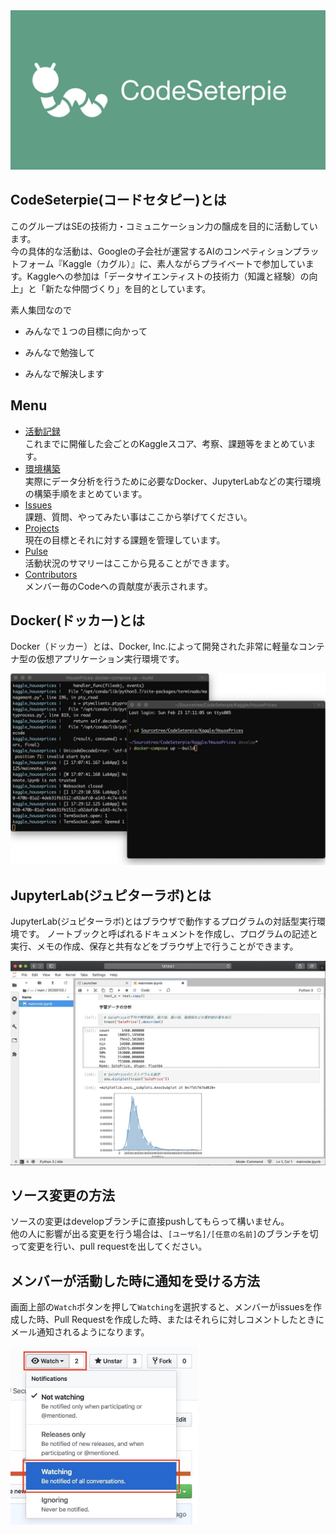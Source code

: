 <img src="https://github.com/CodeSeterpie/CodeSeterpie/blob/develop/images/SocialPreview/SocialPreview.jpeg">

## CodeSeterpie(コードセタピー)とは
このグループはSEの技術力・コミュニケーション力の醸成を目的に活動しています。  
今の具体的な活動は、Googleの子会社が運営するAIのコンペティションプラットフォーム『Kaggle（カグル）』に、素人ながらプライベートで参加しています。Kaggleへの参加は「データサイエンティストの技術力（知識と経験）の向上」と「新たな仲間づくり」を目的としています。

素人集団なので

* みんなで１つの目標に向かって

* みんなで勉強して

* みんなで解決します

## Menu
* [活動記録](https://github.com/CodeSeterpie/CodeSeterpie/wiki#%E6%B4%BB%E5%8B%95%E8%A8%98%E9%8C%B2)  
  これまでに開催した会ごとのKaggleスコア、考察、課題等をまとめています。
* [環境構築](https://github.com/CodeSeterpie/CodeSeterpie/wiki/%E7%92%B0%E5%A2%83%E6%A7%8B%E7%AF%89)  
  実際にデータ分析を行うために必要なDocker、JupyterLabなどの実行環境の構築手順をまとめています。
* [Issues](https://github.com/CodeSeterpie/CodeSeterpie/issues)  
  課題、質問、やってみたい事はここから挙げてください。
* [Projects](https://github.com/CodeSeterpie/CodeSeterpie/projects)  
  現在の目標とそれに対する課題を管理しています。
* [Pulse](https://github.com/CodeSeterpie/CodeSeterpie/pulse)  
  活動状況のサマリーはここから見ることができます。
* [Contributors](https://github.com/CodeSeterpie/CodeSeterpie/graphs/contributors)  
  メンバー毎のCodeへの貢献度が表示されます。

## Docker(ドッカー)とは

Docker（ドッカー）とは、Docker, Inc.によって開発された非常に軽量なコンテナ型の仮想アプリケーション実行環境です。

<img src="https://github.com/CodeSeterpie/CodeSeterpie/blob/develop/images/github/docker_image.jpg">

## JupyterLab(ジュピターラボ)とは

JupyterLab(ジュピターラボ)とはブラウザで動作するプログラムの対話型実行環境です。 ノートブックと呼ばれるドキュメントを作成し、プログラムの記述と実行、メモの作成、保存と共有などをブラウザ上で行うことができます。

<img src="https://github.com/CodeSeterpie/CodeSeterpie/blob/develop/images/github/jupyter_image.jpg">

## ソース変更の方法
ソースの変更はdevelopブランチに直接pushしてもらって構いません。  
他の人に影響が出る変更を行う場合は、`[ユーザ名]/[任意の名前]`のブランチを切って変更を行い、pull requestを出してください。

## メンバーが活動した時に通知を受ける方法
画面上部の`Watch`ボタンを押して`Watching`を選択すると、メンバーがissuesを作成した時、Pull Requestを作成した時、またはそれらに対しコメントしたときにメール通知されるようになります。

<img src="https://github.com/CodeSeterpie/CodeSeterpie/blob/develop/images/github/watching.jpg" width="300">
